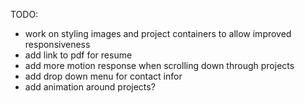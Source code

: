 TODO:
- work on styling images and project containers to allow improved responsiveness
- add link to pdf for resume
- add more motion response when scrolling down through projects 
- add drop down menu for contact infor
- add animation around projects?